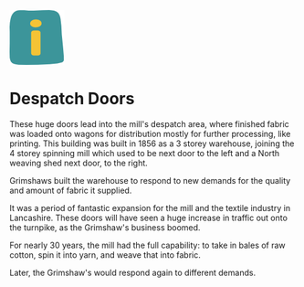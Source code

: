 ![max_pic](./things.png)
# Despatch Doors

These huge doors lead into the mill's despatch area, where finished fabric was loaded onto wagons for distribution mostly for further processing, like printing.
This building was built in 1856 as a 3 storey warehouse, joining the 4 storey spinning mill which used to be next door to the left and a North weaving shed next door, to the right. 

Grimshaws built the warehouse to respond to new demands for the quality and amount of fabric it supplied.

It was a period of fantastic expansion for the mill and the textile industry in Lancashire. These doors will have seen a huge increase in traffic out onto the turnpike, as the Grimshaw's business boomed.

For nearly 30 years, the mill had the full capability: to take in bales of raw cotton, spin it into yarn, and weave that into fabric. 

Later, the Grimshaw's would respond again to different demands.




